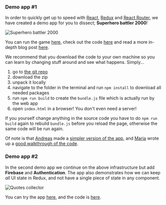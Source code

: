 ### Demo app #1

In order to quickly get up to speed with [React](../react), [Redux](../redux) and [React Router](../react-router), we have created a demo app for you to dissect; **Superhero battler 2000**!

![Superhero battler 2000](https://dl.dropboxusercontent.com/u/2287145/lnu/superherobattler.png)

You can run the game [here](http://blog.krawaller.se/riastart2015/), check out the code [here](https://github.com/krawaller/riastart2015) and read a more in-depth blog post [here](http://blog.krawaller.se/posts/a-react-redux-example-app/).

We recommend that you download the code to your own machine so you can learn by changing stuff around and see what happens. Simply...

1.    go to [the git repo](https://github.com/krawaller/riastart2015)
2.    download the zip
3.    unpack it locally
4.    navigate to the folder in the terminal and run `npm install` to download all needed packages
5.    run `npm run build` to create the `bundle.js` file which is actually run by the web app
6.    open `index.html` in a browser! You don't even need a server!

If you yourself change anything in the source code you have to do `npm run build` again to rebuild `bundle.js` before you reload the page, otherwise the same code will be run again.

Of note is that [Andreas](http://blog.krawaller.se/riaguild2015/#/member/afrxx09) made a [simpler version of the app](http://afrxx09.blogspot.se/2015/11/simple-react-redux-example.html), and [Maria](http://blog.krawaller.se/riaguild2015/#/member/mn22nw) wrote up a [good walkthrough of the code](http://mianygren.nu/RIA/Blog/posts-2015/46/#demo-app-a-more-thorough-look).


### Demo app #2

In the second demo app we continue on the above infrastructure but add **Firebase** and **Authentication**. The app also demonstrates how we can keep *all* UI state in Redux, and not have a single piece of state in any component.

![Quotes collector](https://dl.dropboxusercontent.com/u/2287145/lnu/quotesapp.png)

You can try the app [here](http://blog.krawaller.se/reduxfirebasedemo), and the code is [here](https://github.com/krawaller/reduxfirebasedemo).